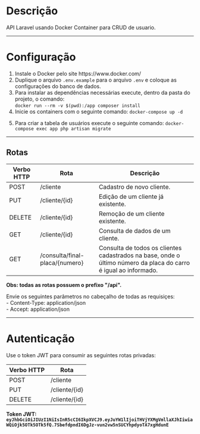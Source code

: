 # Descrição

API Laravel usando Docker Container para CRUD de usuario.

----------

# Configuração

<ol>
    <li>Instale o Docker pelo site https://www.docker.com/</li>
    <li>Duplique o arquivo <code>.env.example</code> para o arquivo <code>.env</code> e coloque as configurações do banco de dados.</li>
    <li>Para instalar as dependências necessárias execute, dentro da pasta do projeto, o comando:<br> <code>docker run --rm -v $(pwd):/app composer install</code>      </li>
    <li>Inicie os containers com o seguinte comando: <code>docker-compose up -d
    </code></li>
    <li>Para criar a tabela de usuários execute o seguinte comando: <code>docker-compose exec app php artisan migrate</code></li>
    
</ol>

----------

## Rotas

<table>
    <thead>
        <th>Verbo HTTP</th>
        <th>Rota</th>
        <th>Descrição</th>
    </thead>
    <tbody>
        <tr>
            <td>POST</td>
            <td>/cliente</td>
            <td>Cadastro de novo cliente.</td>
        </tr>
        <tr>
            <td>PUT</td>
            <td>/cliente/{id}</td>
            <td>Edição de um cliente já existente.</td>
        </tr>
        <tr>
            <td>DELETE</td>
            <td>/cliente/{id}</td>
            <td>Remoção de um cliente existente.</td>
        </tr>
        <tr>
            <td>GET</td>
            <td>/cliente/{id}</td>
            <td>Consulta de dados de um cliente.</td>
        </tr>
        <tr>
            <td>GET</td>
            <td>/consulta/final-placa/{numero}</td>
            <td>Consulta de todos os clientes cadastrados na base, onde o último número da placa do carro é igual ao informado.</td>
        </tr>
    </tbody>
</table>

<b>Obs: todas as rotas possuem o prefixo "/api".</b>

Envie os seguintes parâmetros no cabeçalho de todas as requisiçes:<br>
    - Content-Type: application/json<br>
    - Accept: application/json

----------
 
# Autenticação
 
Use o token JWT para consumir as seguintes rotas privadas:
    <table>
    <thead>
        <th>Verbo HTTP</th>
        <th>Rota</th>
    </thead>
    <tbody>
        <tr>
            <td>POST</td>
            <td>/cliente</td>
        </tr>
        <tr>
            <td>PUT</td>
            <td>/cliente/{id}</td>
        </tr>
        <tr>
            <td>DELETE</td>
            <td>/cliente/{id}</td>
        </tr>
    </tbody>
</table>

<b>Token JWT: <code>eyJhbGciOiJIUzI1NiIsInR5cCI6IkpXVCJ9.eyJuYW1lIjoiTHVjYXMgVmllaXJhIiwiaWQiOjk5OTk5OTk5fQ.7SbefdpndI6DgJz-vun2vw5nSUCYhpdyoTA7xgHdunE</code></b>
